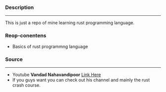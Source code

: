 ### Description
---
This is just a repo of mine learning rust programming language.

### Reop-conentens
- Basics of rust programmng language

### Source 
---
- Youtube **Vandad Nahavandipoor** [Link Here](https://youtube.com/playlist?list=PL6yRaaP0WPkWRsXJgdnw9lj1vchAaKwfS)
- If you guys want you can check out his channel and mainly the rust crash course.
